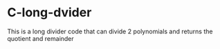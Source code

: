 # C-long-dvider
This is a long divider code that can divide 2 polynomials and returns the quotient and remainder
